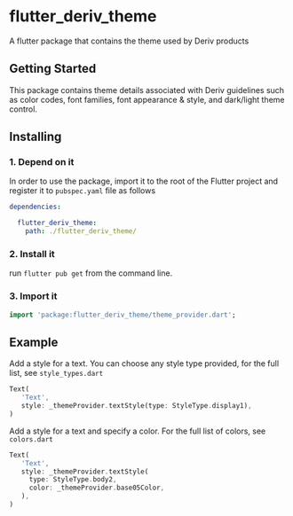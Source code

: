 # flutter_deriv_theme

A flutter package that contains the theme used by Deriv products

## Getting Started

This package contains theme details associated with Deriv guidelines such as color codes, font families, font appearance & style, and dark/light theme control.

## Installing

### 1. Depend on it

In order to use the package, import it to the root of the Flutter project and register it to `pubspec.yaml` file as follows

```yaml
dependencies:

  flutter_deriv_theme:
    path: ./flutter_deriv_theme/
```

### 2. Install it

run `flutter pub get` from the command line.

### 3. Import it

```dart
import 'package:flutter_deriv_theme/theme_provider.dart';
```

## Example

Add a style for a text. You can choose any style type provided, for the full list, see `style_types.dart`

```dart
Text(
   'Text',
   style: _themeProvider.textStyle(type: StyleType.display1),
)
```

Add a style for a text and specify a color. For the full list of colors, see `colors.dart`

```dart
Text(
   'Text',
   style: _themeProvider.textStyle(
     type: StyleType.body2,
     color: _themeProvider.base05Color,
   ),
)
```